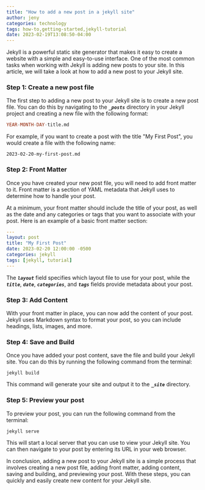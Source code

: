 ```yaml
---
title: "How to add a new post in a jekyll site"
author: jeny
categories: technology
tags: how-to,getting-started,jekyll-tutorial
date: 2023-02-19T13:08:50-04:00
---
```

Jekyll is a powerful static site generator that makes it easy to create a website with a simple and easy-to-use interface. One of the most common tasks when working with Jekyll is adding new posts to your site. In this article, we will take a look at how to add a new post to your Jekyll site.

### Step 1: Create a new post file
The first step to adding a new post to your Jekyll site is to create a new post file. You can do this by navigating to the ***`_posts`*** directory in your Jekyll project and creating a new file with the following format:

```sql
YEAR-MONTH-DAY-title.md
```

For example, if you want to create a post with the title "My First Post", you would create a file with the following name:

```
2023-02-20-my-first-post.md
```

### Step 2: Front Matter
Once you have created your new post file, you will need to add front matter to it. Front matter is a section of YAML metadata that Jekyll uses to determine how to handle your post.

At a minimum, your front matter should include the title of your post, as well as the date and any categories or tags that you want to associate with your post. Here is an example of a basic front matter section:

```yaml
---
layout: post
title: "My First Post"
date: 2023-02-20 12:00:00 -0500
categories: jekyll
tags: [jekyll, tutorial]
---
```

The ***`layout`*** field specifies which layout file to use for your post, while the ***`title`***, ***`date`***, ***`categories`***, and ***`tags`*** fields provide metadata about your post.

### Step 3: Add Content
With your front matter in place, you can now add the content of your post. Jekyll uses Markdown syntax to format your post, so you can include headings, lists, images, and more.

### Step 4: Save and Build
Once you have added your post content, save the file and build your Jekyll site. You can do this by running the following command from the terminal:

```
jekyll build
```

This command will generate your site and output it to the ***`_site`*** directory.

### Step 5: Preview your post
To preview your post, you can run the following command from the terminal:

```
jekyll serve
```

This will start a local server that you can use to view your Jekyll site. You can then navigate to your post by entering its URL in your web browser.

In conclusion, adding a new post to your Jekyll site is a simple process that involves creating a new post file, adding front matter, adding content, saving and building, and previewing your post. With these steps, you can quickly and easily create new content for your Jekyll site.

